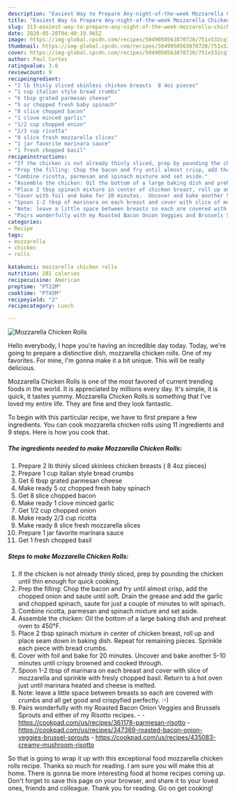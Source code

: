 ```yaml
---
description: "Easiest Way to Prepare Any-night-of-the-week Mozzarella Chicken Rolls"
title: "Easiest Way to Prepare Any-night-of-the-week Mozzarella Chicken Rolls"
slug: 313-easiest-way-to-prepare-any-night-of-the-week-mozzarella-chicken-rolls
date: 2020-05-28T04:40:19.965Z
image: https://img-global.cpcdn.com/recipes/5049050563870720/751x532cq70/mozzarella-chicken-rolls-recipe-main-photo.jpg
thumbnail: https://img-global.cpcdn.com/recipes/5049050563870720/751x532cq70/mozzarella-chicken-rolls-recipe-main-photo.jpg
cover: https://img-global.cpcdn.com/recipes/5049050563870720/751x532cq70/mozzarella-chicken-rolls-recipe-main-photo.jpg
author: Paul Cortez
ratingvalue: 3.8
reviewcount: 9
recipeingredient:
- "2 lb thinly sliced skinless chicken breasts  8 4oz pieces"
- "1 cup italian style bread crumbs"
- "6 tbsp grated parmesan cheese"
- "5 oz chopped fresh baby spinach"
- "8 slice chopped bacon"
- "1 clove minced garlic"
- "1/2 cup chopped onion"
- "2/3 cup ricotta"
- "8 slice fresh mozzarella slices"
- "1 jar favorite marinara sauce"
- "1 fresh chopped basil"
recipeinstructions:
- "If the chicken is not already thinly sliced, prep by pounding the chicken until thin enough for quick cooking."
- "Prep the filling: Chop the bacon and fry until almost crisp, add the chopped onion and saute until soft.   Drain the grease and add the garlic and chopped spinach, saute for just a couple of minutes to wilt spinach."
- "Combine ricotta, parmesan and spinach mixture and set aside."
- "Assemble the chicken: Oil the bottom of a large baking dish and preheat oven to 450°F."
- "Place 2 tbsp spinach mixture in center of chicken breast, roll up and place seam down in baking dish. Repeat for remaining pieces. Sprinkle each piece with bread crumbs."
- "Cover with foil and bake for 20 minutes.  Uncover and bake another 5-10 minutes until crispy browned and cooked through."
- "Spoon 1-2 tbsp of marinara on each breast and cover with slice of mozzarella and sprinkle with fresly chopped basil.  Return to a hot oven just until marinara heated and cheese is melted."
- "Note: leave a little space between breasts so each are covered with crumbs and all get good and crispyfied perfectly. :-)"
- "Pairs wonderfully with my Roasted Bacon Onion Veggies and Brussels Sprouts and either of my Risotto recipes.  https://cookpad.com/us/recipes/361178-parmesan-risotto https://cookpad.com/us/recipes/347369-roasted-bacon-onion-veggies-brussel-sprouts https://cookpad.com/us/recipes/435083-creamy-mushroom-risotto"
categories:
- Recipe
tags:
- mozzarella
- chicken
- rolls

katakunci: mozzarella chicken rolls 
nutrition: 281 calories
recipecuisine: American
preptime: "PT22M"
cooktime: "PT45M"
recipeyield: "2"
recipecategory: Lunch

---
```



![Mozzarella Chicken Rolls](https://img-global.cpcdn.com/recipes/5049050563870720/751x532cq70/mozzarella-chicken-rolls-recipe-main-photo.jpg)

Hello everybody, I hope you're having an incredible day today. Today, we're going to prepare a distinctive dish, mozzarella chicken rolls. One of my favorites. For mine, I'm gonna make it a bit unique. This will be really delicious.



Mozzarella Chicken Rolls is one of the most favored of current trending foods in the world. It is appreciated by millions every day. It's simple, it is quick, it tastes yummy. Mozzarella Chicken Rolls is something that I've loved my entire life. They are fine and they look fantastic.


To begin with this particular recipe, we have to first prepare a few ingredients. You can cook mozzarella chicken rolls using 11 ingredients and 9 steps. Here is how you cook that.

<!--inarticleads1-->

##### The ingredients needed to make Mozzarella Chicken Rolls:

1. Prepare 2 lb thinly sliced skinless chicken breasts ( 8 4oz pieces)
1. Prepare 1 cup italian style bread crumbs
1. Get 6 tbsp grated parmesan cheese
1. Make ready 5 oz chopped fresh baby spinach
1. Get 8 slice chopped bacon
1. Make ready 1 clove minced garlic
1. Get 1/2 cup chopped onion
1. Make ready 2/3 cup ricotta
1. Make ready 8 slice fresh mozzarella slices
1. Prepare 1 jar favorite marinara sauce
1. Get 1 fresh chopped basil




<!--inarticleads2-->

##### Steps to make Mozzarella Chicken Rolls:

1. If the chicken is not already thinly sliced, prep by pounding the chicken until thin enough for quick cooking.
1. Prep the filling: Chop the bacon and fry until almost crisp, add the chopped onion and saute until soft.   Drain the grease and add the garlic and chopped spinach, saute for just a couple of minutes to wilt spinach.
1. Combine ricotta, parmesan and spinach mixture and set aside.
1. Assemble the chicken: Oil the bottom of a large baking dish and preheat oven to 450°F.
1. Place 2 tbsp spinach mixture in center of chicken breast, roll up and place seam down in baking dish. Repeat for remaining pieces. Sprinkle each piece with bread crumbs.
1. Cover with foil and bake for 20 minutes.  Uncover and bake another 5-10 minutes until crispy browned and cooked through.
1. Spoon 1-2 tbsp of marinara on each breast and cover with slice of mozzarella and sprinkle with fresly chopped basil.  Return to a hot oven just until marinara heated and cheese is melted.
1. Note: leave a little space between breasts so each are covered with crumbs and all get good and crispyfied perfectly. :-)
1. Pairs wonderfully with my Roasted Bacon Onion Veggies and Brussels Sprouts and either of my Risotto recipes. -  - https://cookpad.com/us/recipes/361178-parmesan-risotto - https://cookpad.com/us/recipes/347369-roasted-bacon-onion-veggies-brussel-sprouts - https://cookpad.com/us/recipes/435083-creamy-mushroom-risotto




So that is going to wrap it up with this exceptional food mozzarella chicken rolls recipe. Thanks so much for reading. I am sure you will make this at home. There is gonna be more interesting food at home recipes coming up. Don't forget to save this page on your browser, and share it to your loved ones, friends and colleague. Thank you for reading. Go on get cooking!
